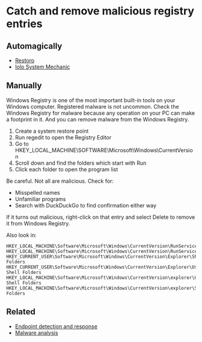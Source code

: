 # Catch and remove malicious registry entries

## Automagically

* [Restoro](https://www.restoro.com/)
* [Iolo System Mechanic](https://www.iolo.com/products/system-mechanic/)

## Manually

Windows Registry is one of the most important built-in tools on your Windows computer. 
Registered malware is not uncommon. Check the Windows Registry for malware because any operation on your PC can make a 
footprint in it. And you can remove malware from the Windows Registry. 

1. Create a system restore point
2. Run regedit to open the Registry Editor
3. Go to HKEY_LOCAL_MACHINE\SOFTWARE\Microsoft\Windows\CurrentVersion
4. Scroll down and find the folders which start with Run
5. Click each folder to open the program list

Be careful. Not all are malicious. Check for:

* Misspelled names
* Unfamiliar programs
* Search with DuckDuckGo to find confirmation either way

If it turns out malicious, right-click on that entry and select Delete to remove it from Windows Registry.

Also look in:

    HKEY_LOCAL_MACHINE\Software\Microsoft\Windows\CurrentVersion\RunServices
    HKEY_LOCAL_MACHINE\Software\Microsoft\Windows\CurrentVersion\RunServicesOnce
    HKEY_CURRENT_USER\Software\Microsoft\Windows\CurrentVersion\Explorer\Shell Folders
    HKEY_CURRENT_USER\Software\Microsoft\Windows\CurrentVersion\Explorer\User Shell Folders
    HKEY_LOCAL_MACHINE\Software\Microsoft\Windows\CurrentVersion\explorer\User Shell Folders
    HKEY_LOCAL_MACHINE\Software\Microsoft\Windows\CurrentVersion\explorer\Shell Folders

## Related

* [Endpoint detection and response](https://dfir.tymyrddin.dev/)
* [Malware analysis](https://reverse.tymyrddin.dev/)
